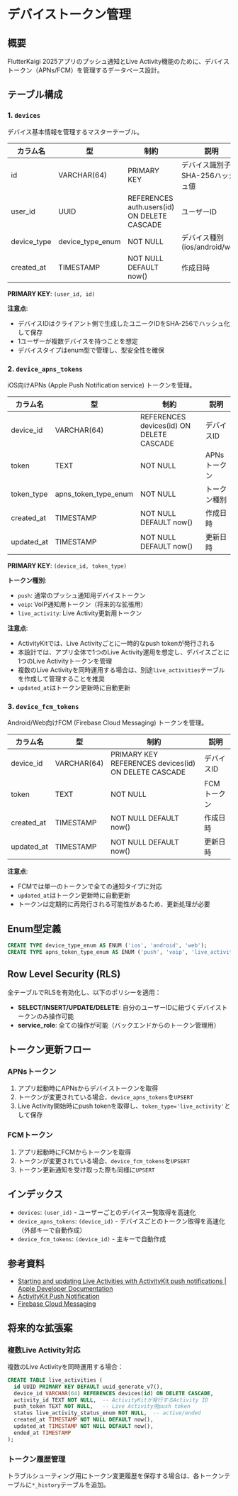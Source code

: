# デバイストークン管理

## 概要

FlutterKaigi 2025アプリのプッシュ通知とLive Activity機能のために、デバイストークン（APNs/FCM）を管理するデータベース設計。

## テーブル構成

### 1. `devices`

デバイス基本情報を管理するマスターテーブル。

| カラム名 | 型 | 制約 | 説明 |
|---------|-----|-----|------|
| id | VARCHAR(64) | PRIMARY KEY | デバイス識別子のSHA-256ハッシュ値 |
| user_id | UUID | REFERENCES auth.users(id) ON DELETE CASCADE | ユーザーID |
| device_type | device_type_enum | NOT NULL | デバイス種別 (ios/android/web) |
| created_at | TIMESTAMP | NOT NULL DEFAULT now() | 作成日時 |

**PRIMARY KEY**: `(user_id, id)`

**注意点**:
- デバイスIDはクライアント側で生成したユニークIDをSHA-256でハッシュ化して保存
- 1ユーザーが複数デバイスを持つことを想定
- デバイスタイプはenum型で管理し、型安全性を確保

### 2. `device_apns_tokens`

iOS向けAPNs (Apple Push Notification service) トークンを管理。

| カラム名 | 型 | 制約 | 説明 |
|---------|-----|-----|------|
| device_id | VARCHAR(64) | REFERENCES devices(id) ON DELETE CASCADE | デバイスID |
| token | TEXT | NOT NULL | APNsトークン |
| token_type | apns_token_type_enum | NOT NULL | トークン種別 |
| created_at | TIMESTAMP | NOT NULL DEFAULT now() | 作成日時 |
| updated_at | TIMESTAMP | NOT NULL DEFAULT now() | 更新日時 |

**PRIMARY KEY**: `(device_id, token_type)`

**トークン種別**:
- `push`: 通常のプッシュ通知用デバイストークン
- `voip`: VoIP通知用トークン（将来的な拡張用）
- `live_activity`: Live Activity更新用トークン

**注意点**:
- ActivityKitでは、Live Activityごとに一時的なpush tokenが発行される
- 本設計では、アプリ全体で1つのLive Activity運用を想定し、デバイスごとに1つのLive Activityトークンを管理
- 複数のLive Activityを同時運用する場合は、別途`live_activities`テーブルを作成して管理することを推奨
- `updated_at`はトークン更新時に自動更新

### 3. `device_fcm_tokens`

Android/Web向けFCM (Firebase Cloud Messaging) トークンを管理。

| カラム名 | 型 | 制約 | 説明 |
|---------|-----|-----|------|
| device_id | VARCHAR(64) | PRIMARY KEY REFERENCES devices(id) ON DELETE CASCADE | デバイスID |
| token | TEXT | NOT NULL | FCMトークン |
| created_at | TIMESTAMP | NOT NULL DEFAULT now() | 作成日時 |
| updated_at | TIMESTAMP | NOT NULL DEFAULT now() | 更新日時 |

**注意点**:
- FCMでは単一のトークンで全ての通知タイプに対応
- `updated_at`はトークン更新時に自動更新
- トークンは定期的に再発行される可能性があるため、更新処理が必要

## Enum型定義

```sql
CREATE TYPE device_type_enum AS ENUM ('ios', 'android', 'web');
CREATE TYPE apns_token_type_enum AS ENUM ('push', 'voip', 'live_activity');
```

## Row Level Security (RLS)

全テーブルでRLSを有効化し、以下のポリシーを適用：

- **SELECT/INSERT/UPDATE/DELETE**: 自分のユーザーIDに紐づくデバイストークンのみ操作可能
- **service_role**: 全ての操作が可能（バックエンドからのトークン管理用）

## トークン更新フロー

### APNsトークン

1. アプリ起動時にAPNsからデバイストークンを取得
2. トークンが変更されている場合、`device_apns_tokens`を`UPSERT`
3. Live Activity開始時にpush tokenを取得し、`token_type='live_activity'`として保存

### FCMトークン

1. アプリ起動時にFCMからトークンを取得
2. トークンが変更されている場合、`device_fcm_tokens`を`UPSERT`
3. トークン更新通知を受け取った際も同様に`UPSERT`

## インデックス

- `devices`: `(user_id)` - ユーザーごとのデバイス一覧取得を高速化
- `device_apns_tokens`: `(device_id)` - デバイスごとのトークン取得を高速化（外部キーで自動作成）
- `device_fcm_tokens`: `(device_id)` - 主キーで自動作成

## 参考資料

- [Starting and updating Live Activities with ActivityKit push notifications | Apple Developer Documentation](https://developer.apple.com/documentation/activitykit/starting-and-updating-live-activities-with-activitykit-push-notifications)
- [ActivityKit Push Notification](https://developer.apple.com/documentation/activitykit/activitykit-push-notifications)
- [Firebase Cloud Messaging](https://firebase.google.com/docs/cloud-messaging)

## 将来的な拡張案

### 複数Live Activity対応

複数のLive Activityを同時運用する場合：

```sql
CREATE TABLE live_activities (
  id UUID PRIMARY KEY DEFAULT uuid_generate_v7(),
  device_id VARCHAR(64) REFERENCES devices(id) ON DELETE CASCADE,
  activity_id TEXT NOT NULL,  -- ActivityKitが発行するActivity ID
  push_token TEXT NOT NULL,   -- Live Activity用push token
  status live_activity_status_enum NOT NULL,  -- active/ended
  created_at TIMESTAMP NOT NULL DEFAULT now(),
  updated_at TIMESTAMP NOT NULL DEFAULT now(),
  ended_at TIMESTAMP
);
```

### トークン履歴管理

トラブルシューティング用にトークン変更履歴を保存する場合は、各トークンテーブルに`*_history`テーブルを追加。
